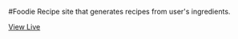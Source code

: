 #Foodie
Recipe site that generates recipes from user's ingredients.


[View Live](https://rawgit.com/SLL6/ProjectHangry/master/Website/index.html)
